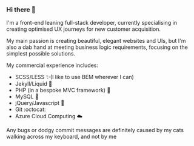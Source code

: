 ### Hi there 👋

I'm a front-end leaning full-stack developer, currently specialising in creating optimised UX journeys for new customer acquisition.

My main passion is creating beautiful, elegant websites and UIs, but I'm also a dab hand at meeting business logic requirements, focusing on the simplest possible solutions.

My commercial experience includes:
- SCSS/LESS ✨(I like to use BEM wherever I can)
- Jekyll/Liquid 💎
- PHP (in a bespoke MVC framework) 🐘
- MySQL 🐬
- jQuery/Javascript 📝
- Git :octocat:
- Azure Cloud Computing ☁️

Any bugs or dodgy commit messages are definitely caused by my cats walking across my keyboard, and not by me
